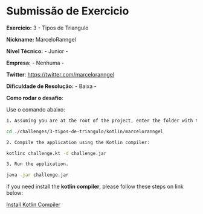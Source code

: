 # Submissão de Exercicio

**Exercicio:** 3 - Tipos de Triangulo

**Nickname:** MarceloRanngel

**Nível Técnico:** - Junior -

**Empresa:** - Nenhuma -

**Twitter**: https://twitter.com/marceloranngel 

**Dificuldade de Resolução:** - Baixa -

**Como rodar o desafio**:

Use o comando abaixo:
```bash
1. Assuming you are at the root of the project, enter the folder with the .kt file

cd ./challenges/3-tipos-de-triangulo/kotlin/marceloranngel

2. Compile the application using the Kotlin compiler:

kotlinc challenge.kt -d challenge.jar

3. Run the application.

java -jar challenge.jar

```


if you need install the **kotlin compiler**, please follow these steps on link below:

[Install Kotlin Compiler](https://github.com/JetBrains/kotlin-web-site/blob/master/docs/topics/command-line.md)



